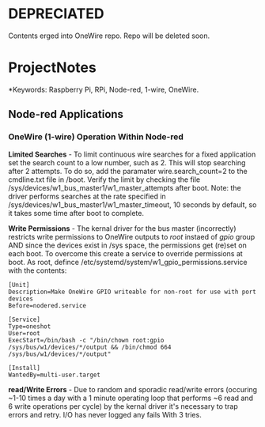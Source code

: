 # DEPRECIATED

Contents erged into OneWire repo. Repo will be deleted soon.

# ProjectNotes

*Keywords:	Raspberry Pi, RPi, Node-red, 1-wire, OneWire.

## Node-red Applications

### OneWire (1-wire) Operation Within Node-red

**Limited Searches** - To limit continuous wire searches for a fixed application set the search count to a low number, such as 2. This will stop searching after 2 attempts. To do so, add the paramater wire.search_count=2 to the cmdline.txt file in /boot. Verify the limit by checking the file /sys/devices/w1_bus_master1/w1_master_attempts after boot. Note: the driver performs searches at the rate specified in /sys/devices/w1_bus_master1/w1_master_timeout, 10 seconds by default, so it takes some time after boot to complete.

**Write Permissions** - The kernal driver for the bus master (incorrectly) restricts write permissions to OneWire outputs to _root_ instaed of _gpio_ group AND since the devices exist in /sys space, the permissions get (re)set on each boot. To overcome this create a service to override permissions at boot. As root, defince /etc/systemd/system/w1_gpio_permissions.service with the contents:


 ```
[Unit]
Description=Make OneWire GPIO writeable for non-root for use with port devices
Before=nodered.service

[Service]
Type=oneshot
User=root
ExecStart=/bin/bash -c "/bin/chown root:gpio /sys/bus/w1/devices/*/output && /bin/chmod 664 /sys/bus/w1/devices/*/output"

[Install]
WantedBy=multi-user.target
```

**read/Write Errors** - Due to random and sporadic read/write errors (occuring ~1-10 times a day with a 1 minute operating loop that performs ~6 read and 6 write operations per cycle) by the kernal driver it's necessary to trap errors and retry. I/O has never logged any fails With 3 tries.
